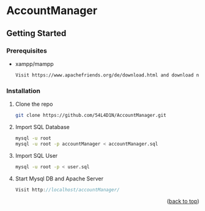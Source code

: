 # AccountManager

<!-- GETTING STARTED -->
## Getting Started

### Prerequisites

* xampp/mampp
  ```sh
  Visit https://www.apachefriends.org/de/download.html and download newest version of xampp/mampp and install it.
  ```

### Installation

1. Clone the repo
   ```sh
   git clone https://github.com/54L4D1N/AccountManager.git
   ```
2. Import SQL Database
   ```sh
   mysql -u root
   mysql -u root -p accountManager < accountManager.sql
   ```
3. Import SQL User
   ```sh
   mysql -u root -p < user.sql
   ```
5. Start Mysql DB and Apache Server
   ```js
   Visit http://localhost/accountManager/
   ```

<p align="right">(<a href="#readme-top">back to top</a>)</p>

